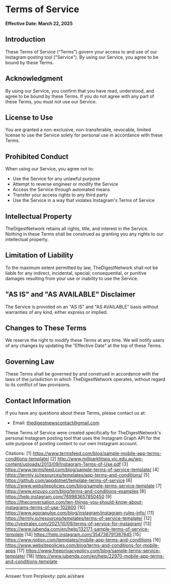 # Terms of Service

**Effective Date: March 22, 2025**

## Introduction

These Terms of Service ("Terms") govern your access to and use of our Instagram posting tool ("Service"). By using our Service, you agree to be bound by these Terms.

## Acknowledgment

By using our Service, you confirm that you have read, understood, and agree to be bound by these Terms. If you do not agree with any part of these Terms, you must not use our Service.

## License to Use

You are granted a non-exclusive, non-transferable, revocable, limited license to use the Service solely for personal use in accordance with these Terms.

## Prohibited Conduct

When using our Service, you agree not to:
- Use the Service for any unlawful purpose
- Attempt to reverse engineer or modify the Service
- Access the Service through automated means
- Transfer your access rights to any third party
- Use the Service in a way that violates Instagram's Terms of Service

## Intellectual Property

TheDigestNetwork retains all rights, title, and interest in the Service. Nothing in these Terms shall be construed as granting you any rights to our intellectual property.

## Limitation of Liability

To the maximum extent permitted by law, TheDigestNetwork shall not be liable for any indirect, incidental, special, consequential, or punitive damages resulting from your use or inability to use the Service.

## "AS IS" and "AS AVAILABLE" Disclaimer

The Service is provided on an "AS IS" and "AS AVAILABLE" basis without warranties of any kind, either express or implied.

## Changes to These Terms

We reserve the right to modify these Terms at any time. We will notify users of any changes by updating the "Effective Date" at the top of these Terms.

## Governing Law

These Terms shall be governed by and construed in accordance with the laws of the jurisdiction in which TheDigestNetwork operates, without regard to its conflict of law provisions.

## Contact Information

If you have any questions about these Terms, please contact us at:
- Email: thedigestnewscontact@gmail.com

These Terms of Service were created specifically for TheDigestNetwork's personal Instagram posting tool that uses the Instagram Graph API for the sole purpose of posting content to our own Instagram account.

Citations:
[1] https://www.termsfeed.com/blog/sample-mobile-app-terms-conditions-template/
[2] http://www.millparkhtsps.vic.edu.au/wp-content/uploads/2013/09/Instagram-Terms-of-Use.pdf
[3] https://www.termsfeed.com/blog/sample-terms-of-service-template/
[4] https://termly.io/resources/templates/app-terms-and-conditions/
[5] https://github.com/appdotnet/template-terms-of-service
[6] https://www.websitepolicies.com/blog/sample-terms-service-template
[7] https://www.enzuzo.com/blog/terms-and-conditions-examples
[8] https://help.instagram.com/769983657850450
[9] https://theconversation.com/ten-things-you-should-know-about-instagrams-terms-of-use-102800
[10] https://www.agorapulse.com/blog/instagram/instagram-rules-info/
[11] https://termly.io/resources/templates/terms-of-service-template/
[12] http://vestralex.com/2021/10/09/terms-of-service-for-instagram/
[13] https://www.iubenda.com/en/help/132171-sample-terms-of-service-template
[14] https://help.instagram.com/354736791367645
[15] https://www.notion.com/templates/mobile-app-terms-and-conditions
[16] https://www.websitepolicies.com/blog/terms-and-conditions-for-mobile-apps
[17] https://www.freeprivacypolicy.com/blog/sample-terms-service-template/
[18] https://www.iubenda.com/en/help/22970-mobile-app-terms-and-conditions-template

---
Answer from Perplexity: pplx.ai/share
